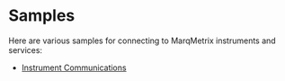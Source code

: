 # Samples
Here are various samples for connecting to MarqMetrix instruments and services:

- [Instrument Communications](Instrument%20Communications)